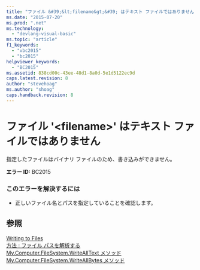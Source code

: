 ```yaml
---
title: "ファイル &#39;&lt;filename&gt;&#39; はテキスト ファイルではありません | Microsoft Docs"
ms.date: "2015-07-20"
ms.prod: ".net"
ms.technology: 
  - "devlang-visual-basic"
ms.topic: "article"
f1_keywords: 
  - "vbc2015"
  - "bc2015"
helpviewer_keywords: 
  - "BC2015"
ms.assetid: 838cd00c-43ee-48d1-8a0d-5e1d5122ec9d
caps.latest.revision: 8
author: "stevehoag"
ms.author: "shoag"
caps.handback.revision: 8
---
```

# ファイル &#39;&lt;filename&gt;&#39; はテキスト ファイルではありません
指定したファイルはバイナリ ファイルのため、書き込みができません。  
  
 **エラー ID:** BC2015  
  
### このエラーを解決するには  
  
-   正しいファイル名とパスを指定していることを確認します。  
  
## 参照  
 [Writing to Files](../../visual-basic/developing-apps/programming/drives-directories-files/writing-to-files.md)   
 [方法 : ファイル パスを解析する](../../visual-basic/developing-apps/programming/drives-directories-files/how-to-parse-file-paths.md)   
 [My.Computer.FileSystem.WriteAllText メソッド](http://msdn.microsoft.com/ja-jp/f507460c-87d9-4504-b74f-3ff825c7d5c4)   
 [My.Computer.FileSystem.WriteAllBytes メソッド](http://msdn.microsoft.com/ja-jp/b1a24dc1-eac8-4e22-8ffa-cc3bacbaf826)